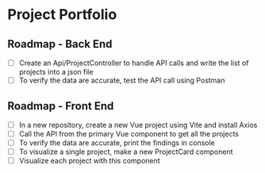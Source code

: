 # Project Portfolio

## Roadmap - Back End

- [ ] Create an Api/ProjectController to handle API calls and write the list of projects into a json file
- [ ] To verify the data are accurate, test the API call using Postman

## Roadmap - Front End

- [ ] In a new repository, create a new Vue project using Vite and install Axios
- [ ] Call the API from the primary Vue component to get all the projects
- [ ] To verify the data are accurate, print the findings in console
- [ ] To visualize a single project, make a new ProjectCard component
- [ ] Visualize each project with this component